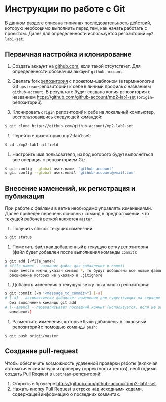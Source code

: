 # Инструкции по работе с Git

В данном разделе описана типичная последовательность действий, которую
необходимо выполнить перед тем, как начать работать с проектом. Далее
для определенности используется репозиторий `mp2-lab1-set`.

## Первичная настройка и клонирование

  1. Создать аккаунт на [github.com](https://github.com), если такой
     отсутствует. Для определенности обозначим аккаунт `github-account`.

  1. Сделать fork [репозитория][upstream] c проектом-шаблоном (в терминологии
     Git `upstream`-репозиторий) к себе в личный профиль с названием
     `github-account`. В результате будет создана копия репозитория с названием
     <https://github.com/github-account/mp2-lab1-set> (`origin`-репозиторий).

  1. Клонировать `origin` репозиторий к себе на локальный компьютер,
     воспользовавшись следующей командой:

  ```bash
  $ git clone https://github.com/github-account/mp2-lab1-set
  ```

  1. Перейти в директорию mp2-lab1-set:

  ```bash
  $ cd ./mp2-lab1-bitfield
  ```

  1. Настроить имя пользователя, из под которого будут выполняться все операции
     с репозиторием Git:

  ```bash
  $ git config --global user.name  "github-account"
  $ git config --global user.email "github-account@email.com"
  ```

## Внесение изменений, их регистрация и публикация

При работе с файлами в ветке необходимо управлять изменениями. Далее приведен
перечень основных команд в предположении, что текущей рабочей веткой
является `master`.

  1. Получить список текущих изменений:

  ```bash
  $ git status
  ```

  1. Пометить файл как добавленный в текущую ветку репозитория (файл будет
     добавлен после выполнения команды `commit`):

  ```bash
  $ git add [<file_name>]
  # <file_name> - название файла для добавления в commit
    если вместо имени указан символ *, то будут добавлены все новые файлы,
    расширение которых не указано в .gitignore
  ```

  1. Добавить изменения в текущую ветку локального репозитория:

  ```bash
  $ git commit [-m "<message_to_commit>"] [-a]
  # [-a] - автоматически добавляет изменения для существующих на сервере файлов
    без выполнения команды git add
  # [--amend] - перезаписывает последний коммит (используется, если не забыты
    изменения)
  ```

  1. Разместить изменения, которые были добавлены в локальный репозиторий
     с помощью команды `push`:

  ```bash
  $ git push origin/master
  ```

## Создание pull-request

Чтобы обеспечить возможность удаленной проверки работы (включая автоматический
запуск и проверку корректности тестов), необходимо создать Pull Request
в `upstream`-репозиторий:

  1. Открыть в браузере <https://github.com/github-account/mp2-lab1-set>.
  2. Нажать кнопку Pull Request в строке над исходными кодами, содержащей
     информацию о последних коммитах.

<!-- LINKS -->

[upstream]:   https://github.com/UNN-VMK-Software/mp2-lab1-set
[origin]:     https://github.com/github-account/mp2-lab1-set
